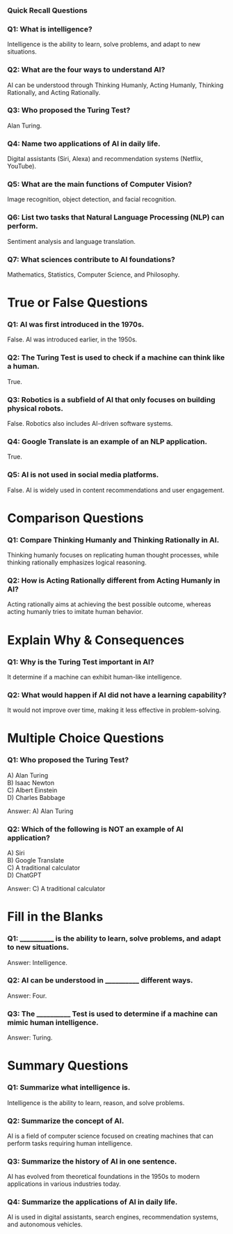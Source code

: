
### Quick Recall Questions

### **Q1:** What is intelligence?

Intelligence is the ability to learn, solve problems, and adapt to new situations.

### **Q2:** What are the four ways to understand AI?

AI can be understood through Thinking Humanly, Acting Humanly, Thinking Rationally, and Acting Rationally.

### **Q3:** Who proposed the Turing Test?

Alan Turing.

### **Q4:** Name two applications of AI in daily life.

Digital assistants (Siri, Alexa) and recommendation systems (Netflix, YouTube).

### **Q5:** What are the main functions of Computer Vision?

Image recognition, object detection, and facial recognition.

### **Q6:** List two tasks that Natural Language Processing (NLP) can perform.

Sentiment analysis and language translation.

### **Q7:** What sciences contribute to AI foundations?

Mathematics, Statistics, Computer Science, and Philosophy.

# True or False Questions

### **Q1:** AI was first introduced in the 1970s.

False. AI was introduced earlier, in the 1950s.

### **Q2:** The Turing Test is used to check if a machine can think like a human.

True.

### **Q3:** Robotics is a subfield of AI that only focuses on building physical robots.

False. Robotics also includes AI-driven software systems.

### **Q4:** Google Translate is an example of an NLP application.

True.

### **Q5:** AI is not used in social media platforms.

False. AI is widely used in content recommendations and user engagement.
# Comparison Questions

### **Q1:** Compare Thinking Humanly and Thinking Rationally in AI.

Thinking humanly focuses on replicating human thought processes, while thinking rationally emphasizes logical reasoning.

### **Q2:** How is Acting Rationally different from Acting Humanly in AI?

Acting rationally aims at achieving the best possible outcome, whereas acting humanly tries to imitate human behavior.

# Explain Why & Consequences

### **Q1:** Why is the Turing Test important in AI?

It  determine if a machine can exhibit human-like intelligence.

### **Q2:** What would happen if AI did not have a learning capability?

It would not improve over time, making it less effective in problem-solving.

# Multiple Choice Questions

### **Q1:** Who proposed the Turing Test?

A) Alan Turing  
B) Isaac Newton  
C) Albert Einstein  
D) Charles Babbage

Answer: A) Alan Turing

### **Q2:** Which of the following is NOT an example of AI application?

A) Siri  
B) Google Translate  
C) A traditional calculator  
D) ChatGPT

Answer: C) A traditional calculator

# Fill in the Blanks

### **Q1:** __________ is the ability to learn, solve problems, and adapt to new situations.

Answer: Intelligence.

### **Q2:** AI can be understood in __________ different ways.

Answer: Four.

### **Q3:** The __________ Test is used to determine if a machine can mimic human intelligence.

Answer: Turing.

# Summary Questions

### **Q1:** Summarize what intelligence is.

Intelligence is the ability to learn, reason, and solve problems.

### **Q2:** Summarize the concept of AI.

AI is a field of computer science focused on creating machines that can perform tasks requiring human intelligence.

### **Q3:** Summarize the history of AI in one sentence.

AI has evolved from theoretical foundations in the 1950s to modern applications in various industries today.

### **Q4:** Summarize the applications of AI in daily life.

AI is used in digital assistants, search engines, recommendation systems, and autonomous vehicles.